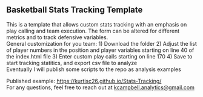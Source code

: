 <h2> Basketball Stats Tracking Template </h2>
This is a template that allows custom stats tracking with an emphasis on play calling and team execution. The form can be altered for different metrics and to track defensive variables. 
<br>
General customization for you team:
1) Download the folder
2) Adjust the list of player numbers in the position and player variables starting on line 40 of the index.html file
3) Enter custom play calls starting on line 170
4) Save to start tracking statitics, and export csv file to analyze

<br>
Eventually I will publish some scripts to the repo as analysis examples
<br>

Published example: https://kurtisc26.github.io/Stats-Tracking/
<br>
For any questions, feel free to reach out at kcampbell.analytics@gmail.com




